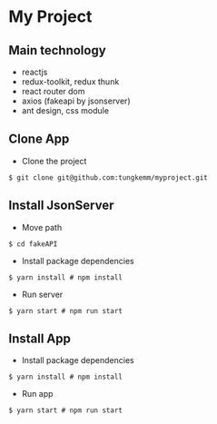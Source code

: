 # My Project

## Main technology

- reactjs
- redux-toolkit, redux thunk
- react router dom
- axios (fakeapi by jsonserver)
- ant design, css module

## Clone App

- Clone the project

```shell
$ git clone git@github.com:tungkemm/myproject.git
```

## Install JsonServer

- Move path

```shell
$ cd fakeAPI
```

- Install package dependencies

```shell
$ yarn install # npm install
```

- Run server

```shell
$ yarn start # npm run start
```

## Install App

- Install package dependencies

```shell
$ yarn install # npm install
```

- Run app

```shell
$ yarn start # npm run start
```

